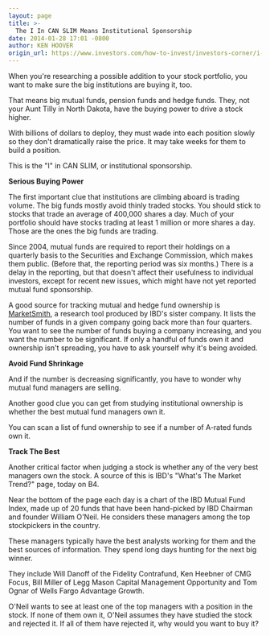 ```yaml
---
layout: page
title: >-
  The I In CAN SLIM Means Institutional Sponsorship
date: 2014-01-28 17:01 -0800
author: KEN HOOVER
origin_url: https://www.investors.com/how-to-invest/investors-corner/i-in-can-slim-methodology
---
```





When you're researching a possible addition to your stock portfolio, you want to make sure the big institutions are buying it, too.


That means big mutual funds, pension funds and hedge funds. They, not your Aunt Tilly in North Dakota, have the buying power to drive a stock higher.


With billions of dollars to deploy, they must wade into each position slowly so they don't dramatically raise the price. It may take weeks for them to build a position.


This is the "I" in CAN SLIM, or institutional sponsorship.


**Serious Buying Power**


The first important clue that institutions are climbing aboard is trading volume. The big funds mostly avoid thinly traded stocks. You should stick to stocks that trade an average of 400,000 shares a day. Much of your portfolio should have stocks trading at least 1 million or more shares a day. Those are the ones the big funds are trading.


Since 2004, mutual funds are required to report their holdings on a quarterly basis to the Securities and Exchange Commission, which makes them public. (Before that, the reporting period was six months.) There is a delay in the reporting, but that doesn't affect their usefulness to individual investors, except for recent new issues, which might have not yet reported mutual fund sponsorship.


A good source for tracking mutual and hedge fund ownership is [MarketSmith](http://www.marketsmith.com), a research tool produced by IBD's sister company. It lists the number of funds in a given company going back more than four quarters. You want to see the number of funds buying a company increasing, and you want the number to be significant. If only a handful of funds own it and ownership isn't spreading, you have to ask yourself why it's being avoided.


**Avoid Fund Shrinkage**


And if the number is decreasing significantly, you have to wonder why mutual fund managers are selling.


Another good clue you can get from studying institutional ownership is whether the best mutual fund managers own it.


You can scan a list of fund ownership to see if a number of A-rated funds own it.


**Track The Best**


Another critical factor when judging a stock is whether any of the very best managers own the stock. A source of this is IBD's "What's The Market Trend?" page, today on B4.


Near the bottom of the page each day is a chart of the IBD Mutual Fund Index, made up of 20 funds that have been hand-picked by IBD Chairman and founder William O'Neil. He considers these managers among the top stockpickers in the country.


These managers typically have the best analysts working for them and the best sources of information. They spend long days hunting for the next big winner.


They include Will Danoff of the Fidelity Contrafund, Ken Heebner of CMG Focus, Bill Miller of Legg Mason Capital Management Opportunity and Tom Ognar of Wells Fargo Advantage Growth.


O'Neil wants to see at least one of the top managers with a position in the stock. If none of them own it, O'Neil assumes they have studied the stock and rejected it. If all of them have rejected it, why would you want to buy it?




